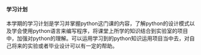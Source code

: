 #### 学习计划	

本学期的学习计划是学习并掌握python这门课的内容，了解python的设计模式以及学会使用python语言来编写程序，将课堂上所学的知识结合到实验室的项目中，加强对python的理解。可以运用学习到的python知识运用项目当中去，对自己将来的实验或者毕业设计可以有一定的帮助。

